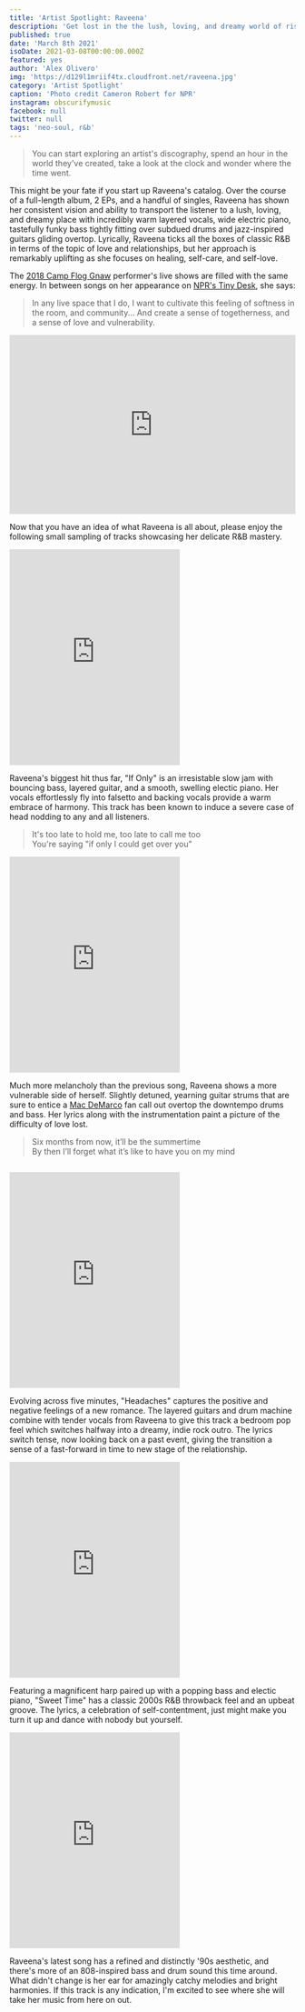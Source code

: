 ```yaml
---
title: 'Artist Spotlight: Raveena'
description: 'Get lost in the the lush, loving, and dreamy world of rising star Raveena Aurora.'
published: true
date: 'March 8th 2021'
isoDate: 2021-03-08T00:00:00.000Z
featured: yes
author: 'Alex Olivero'
img: 'https://d129l1mriif4tx.cloudfront.net/raveena.jpg'
category: 'Artist Spotlight'
caption: 'Photo credit Cameron Robert for NPR'
instagram: obscurifymusic
facebook: null
twitter: null
tags: 'neo-soul, r&b'
---
```


> You can start exploring an artist's discography, spend an hour in the world they've created, take a look at the clock and wonder where the time went.

This might be your fate if you start up Raveena's catalog. Over the course of a full-length album, 2 EPs, and a handful of singles, Raveena has shown her consistent vision and ability to transport the listener to a lush, loving, and dreamy place with incredibly warm layered vocals, wide electric piano, tastefully funky bass tightly fitting over subdued drums and jazz-inspired guitars gliding overtop. Lyrically, Raveena ticks all the boxes of classic R&B in terms of the topic of love and relationships, but her approach is remarkably uplifting as she focuses on healing, self-care, and self-love.

The [2018 Camp Flog Gnaw](https://earmilk.com/2018/11/14/6-standout-up-and-coming-acts-from-this-years-camp-flog-gnaw-carnival/) performer's live shows are filled with the same energy. In between songs on her appearance on [NPR's Tiny Desk](https://www.youtube.com/embed/pre9lE3Wa78), she says:

> In any live space that I do, I want to cultivate this feeling of softness in the room, and community... And create a sense of togetherness, and a sense of love and vulnerability.

<iframe width="100%" style="max-width: 550px" height="315" src="https://www.youtube.com/embed/pre9lE3Wa78" frameborder="0" allow="accelerometer; autoplay; clipboard-write; encrypted-media; gyroscope; picture-in-picture" allowfullscreen></iframe>


Now that you have an idea of what Raveena is all about, please enjoy the following small sampling of tracks showcasing her delicate R&B mastery.


<iframe src="https://open.spotify.com/embed/track/4jyU03J2YOhRxgOHit2auK" width="300" height="380" frameborder="0" allowtransparency="true" allow="encrypted-media"></iframe>

Raveena's biggest hit thus far, "If Only" is an irresistable slow jam with bouncing bass, layered guitar, and a smooth, swelling electic piano.
Her vocals effortlessly fly into falsetto and backing vocals provide a warm embrace of harmony. This track has been known to induce a severe case of head nodding to any and all listeners.

> It's too late to hold me, too late to call me too
<br/>You're saying "if only I could get over you"


<iframe src="https://open.spotify.com/embed/track/2qhahbZ5iMNmKIFCcVDGur" width="300" height="380" frameborder="0" allowtransparency="true" allow="encrypted-media"></iframe>

Much more melancholy than the previous song, Raveena shows a more vulnerable side of herself. Slightly detuned, yearning guitar strums that are sure to entice a [Mac DeMarco](https://open.spotify.com/artist/3Sz7ZnJQBIHsXLUSo0OQtM?si=NSV9_0r3QdKbiS6Lt05yHA) fan call out overtop the downtempo drums and bass. Her lyrics along with the instrumentation paint a picture of the difficulty of love lost.

> Six months from now, it’ll be the summertime
<br/>By then I’ll forget what it’s like to have you on my mind

<div style="margin: 2em auto">
  <!-- ObscurifyMusic_S2S_Leaderboard_ROS_BTF -->
  <div id="bsa-zone_1597164587977-6_123456"></div>
</div>

<iframe src="https://open.spotify.com/embed/track/4MNu1bSmyV3S4Y2MJMGrrP" width="300" height="380" frameborder="0" allowtransparency="true" allow="encrypted-media"></iframe>

Evolving across five minutes, "Headaches" captures the positive and negative feelings of a new romance. The layered guitars and drum machine combine with tender vocals from Raveena to give this track a bedroom pop feel which switches halfway into a dreamy, indie rock outro. The lyrics switch tense, now looking back on a past event, giving the transition a sense of a fast-forward in time to new stage of the relationship.


<iframe src="https://open.spotify.com/embed/track/3wv9jIR1DAGxTRMm1kH6GL" width="300" height="380" frameborder="0" allowtransparency="true" allow="encrypted-media"></iframe>

Featuring a magnificent harp paired up with a popping bass and electic piano, "Sweet Time" has a classic 2000s R&B throwback feel and an upbeat groove. The lyrics, a celebration of self-contentment, just might make you turn it up and dance with nobody but yourself.


<iframe src="https://open.spotify.com/embed/track/2NDMLu8ZNrAsAsPAoW5VOx" width="300" height="380" frameborder="0" allowtransparency="true" allow="encrypted-media"></iframe>

Raveena's latest song has a refined and distinctly '90s aesthetic, and there's more of an 808-inspired bass and drum sound this time around. What didn't change is her ear for amazingly catchy melodies and bright harmonies. If this track is any indication, I'm excited to see where she will take her music from here on out.